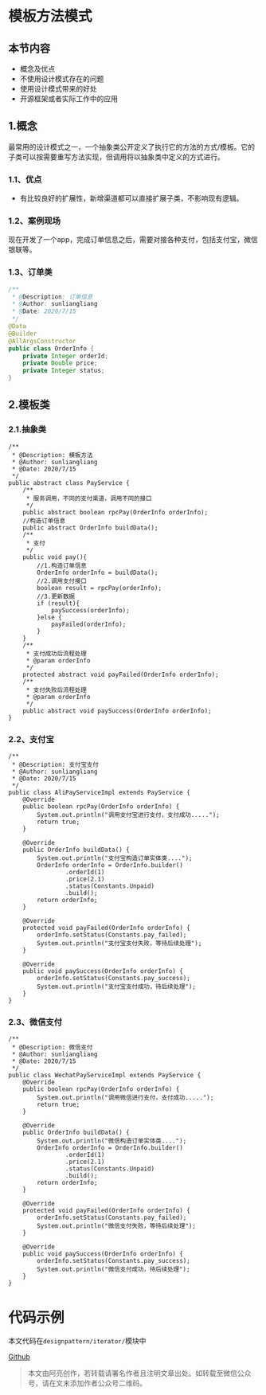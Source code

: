 # 模板方法模式

## 本节内容
 - 概念及优点
 - 不使用设计模式存在的问题
 - 使用设计模式带来的好处
 - 开源框架或者实际工作中的应用


## 1.概念
最常用的设计模式之一，一个抽象类公开定义了执行它的方法的方式/模板。它的子类可以按需要重写方法实现，但调用将以抽象类中定义的方式进行。
### 1.1、优点
 - 有比较良好的扩展性，新增渠道都可以直接扩展子类，不影响现有逻辑。

### 1.2、案例现场
现在开发了一个app，完成订单信息之后，需要对接各种支付，包括支付宝，微信银联等。

### 1.3、订单类

```java
/**
 * @Description: 订单信息
 * @Author: sunliangliang
 * @Date: 2020/7/15
 */
@Data
@Builder
@AllArgsConstructor
public class OrderInfo {
    private Integer orderId;
    private Double price;
    private Integer status;
}
```

## 2.模板类

### 2.1.抽象类
```
/**
 * @Description: 模板方法
 * @Author: sunliangliang
 * @Date: 2020/7/15
 */
public abstract class PayService {
    /**
     * 服务调用，不同的支付渠道，调用不同的接口
     */
    public abstract boolean rpcPay(OrderInfo orderInfo);
    //构造订单信息
    public abstract OrderInfo buildData();
    /**
     * 支付
     */
    public void pay(){
        //1.构造订单信息
        OrderInfo orderInfo = buildData();
        //2.调用支付接口
        boolean result = rpcPay(orderInfo);
        //3.更新数据
        if (result){
            paySuccess(orderInfo);
        }else {
            payFailed(orderInfo);
        }
    }
    /**
     * 支付成功后流程处理
     * @param orderInfo
     */
    protected abstract void payFailed(OrderInfo orderInfo);
    /**
     * 支付失败后流程处理
     * @param orderInfo
     */
    public abstract void paySuccess(OrderInfo orderInfo);
}

```

### 2.2、支付宝
```
/**
 * @Description: 支付宝支付
 * @Author: sunliangliang
 * @Date: 2020/7/15
 */
public class AliPayServiceImpl extends PayService {
    @Override
    public boolean rpcPay(OrderInfo orderInfo) {
        System.out.println("调用支付宝进行支付，支付成功.....");
        return true;
    }

    @Override
    public OrderInfo buildData() {
        System.out.println("支付宝构造订单实体类....");
        OrderInfo orderInfo = OrderInfo.builder()
                .orderId(1)
                .price(2.1)
                .status(Constants.Unpaid)
                .build();
        return orderInfo;
    }

    @Override
    protected void payFailed(OrderInfo orderInfo) {
        orderInfo.setStatus(Constants.pay_failed);
        System.out.println("支付宝支付失败，等待后续处理");
    }

    @Override
    public void paySuccess(OrderInfo orderInfo) {
        orderInfo.setStatus(Constants.pay_success);
        System.out.println("支付宝支付成功，待后续处理");
    }
}

```
### 2.3、微信支付

```
/**
 * @Description: 微信支付
 * @Author: sunliangliang
 * @Date: 2020/7/15
 */
public class WechatPayServiceImpl extends PayService {
    @Override
    public boolean rpcPay(OrderInfo orderInfo) {
        System.out.println("调用微信进行支付，支付成功.....");
        return true;
    }

    @Override
    public OrderInfo buildData() {
        System.out.println("微信构造订单实体类....");
        OrderInfo orderInfo = OrderInfo.builder()
                .orderId(1)
                .price(2.1)
                .status(Constants.Unpaid)
                .build();
        return orderInfo;
    }

    @Override
    protected void payFailed(OrderInfo orderInfo) {
        orderInfo.setStatus(Constants.pay_failed);
        System.out.println("微信支付失败，等待后续处理");
    }

    @Override
    public void paySuccess(OrderInfo orderInfo) {
        orderInfo.setStatus(Constants.pay_success);
        System.out.println("微信支付成功，待后续处理");
    }
}
```
# 代码示例
本文代码在`designpattern/iterator/`模块中

[Github](https://github.com/liangliang1259/daily-learning/tree/master/design-pattern)

>本文由阿亮创作，若转载请署名作者且注明文章出处。如转载至微信公众号，请在文末添加作者公众号二维码。